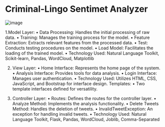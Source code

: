 # Criminal-Lingo Sentimet Analyzer
![image](https://github.com/busrakuzubas/Criminal-Lingo/assets/100439398/35ca076d-e112-449f-a120-82fbb3fe0726)

1.Model Layer:
• Data Processing: Handles the initial processing of raw data.
• Training: Manages the training process for the model.
• Feature Extraction: Extracts relevant features from the processed data.
• Test: Conducts testing procedures on the model.
• Load Model: Facilitates the loading of the trained model.
• Technology Used: Natural Language Toolkit, Scikit-learn, Pandas, WordCloud, Matplotlib


2. View Layer:
• Home Interface: Represents the home page of the system.
• Analysis Interface: Provides tools for data analysis.
• Login Interface: Manages user authentication.
• Technology Used: Utilizes HTML, CSS, JavaScript, and Bootstrap for interface design.
Templates:
• Two template interfaces defined for versatility.


3. Controller Layer:
• Routes: Defines the routes for the controller layer.
• Analyze Method: Implements the analysis functionality.
• Delete Tweets Method: Handles the deletion of tweets.
• InvalidTweetException: An exception for handling invalid tweets.
• Technology Used: Natural Language Toolkit, Flask, Pandas, WordCloud, Joblib, Comma-Separated 

